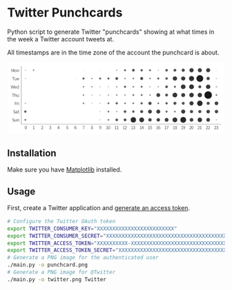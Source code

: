 # Twitter Punchcards

Python script to generate Twitter "punchcards" showing at what times in the
week a Twitter account tweets at.

All timestamps are in the time zone of the account the punchcard is about.

![Example output](example.png)

## Installation

Make sure you have [Matplotlib](https://matplotlib.org/) installed.

## Usage

First, create a Twitter application and [generate an access
token](https://developer.twitter.com/en/docs/basics/authentication/guides/access-tokens).

```bash
# Configure the Twitter OAuth token
export TWITTER_CONSUMER_KEY="XXXXXXXXXXXXXXXXXXXXXXXXX"
export TWITTER_CONSUMER_SECRET="XXXXXXXXXXXXXXXXXXXXXXXXXXXXXXXXXXXXXXXXXXXXXXXXXX"
export TWITTER_ACCESS_TOKEN="XXXXXXXXXX-XXXXXXXXXXXXXXXXXXXXXXXXXXXXXXXXXXXXXXX"
export TWITTER_ACCESS_TOKEN_SECRET="XXXXXXXXXXXXXXXXXXXXXXXXXXXXXXXXXXXXXXXXXXXXX"
# Generate a PNG image for the authenticated user
./main.py -o punchcard.png
# Generate a PNG image for @Twitter
./main.py -o twitter.png Twitter
```
